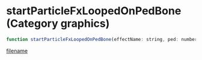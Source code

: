 # startParticleFxLoopedOnPedBone (Category graphics)

```js
function startParticleFxLoopedOnPedBone(effectName: string, ped: number, xOffset: number, yOffset: number, zOffset: number, xRot: number, yRot: number, zRot: number, boneIndex: number, scale: number, xAxis: boolean, yAxis: boolean, zAxis: boolean): number
```

[filename](startParticleFxLoopedOnPedBone_m.md ':include')